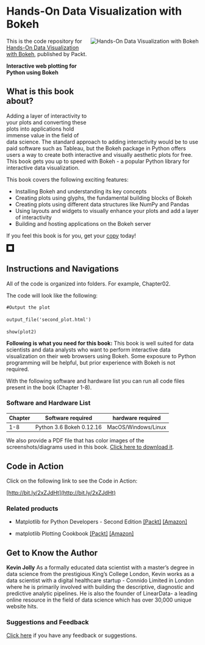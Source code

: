# Hands-On Data Visualization with Bokeh
<a href="https://www.packtpub.com/big-data-and-business-intelligence/hands-data-visualization-bokeh?utm_source=github&utm_medium=repository&utm_campaign=9781789135404"><img src="https://dz13w8afd47il.cloudfront.net/sites/default/files/imagecache/ppv4_main_book_cover/9781789135404_copy.png" alt="Hands-On Data Visualization with Bokeh" height="256px" align="right"></a>

This is the code repository for [Hands-On Data Visualization with Bokeh](https://www.packtpub.com/big-data-and-business-intelligence/hands-data-visualization-bokeh?utm_source=github&utm_medium=repository&utm_campaign=9781789135404), published by Packt.

**Interactive web plotting for Python using Bokeh**

## What is this book about?
Adding a layer of interactivity to your plots and converting these plots into applications hold immense value in the field of data science. The standard approach to adding interactivity would be to use paid software such as Tableau, but the Bokeh package in Python offers users a way to create both interactive and visually aesthetic plots for free. This book gets you up to speed with Bokeh - a popular Python library for interactive data visualization.

This book covers the following exciting features: 
* Installing Bokeh and understanding its key concepts
* Creating plots using glyphs, the fundamental building blocks of Bokeh
* Creating plots using different data structures like NumPy and Pandas
* Using layouts and widgets to visually enhance your plots and add a layer of interactivity
* Building and hosting applications on the Bokeh server

If you feel this book is for you, get your [copy](https://www.amazon.com/dp/1789135400) today!

<a href="https://www.packtpub.com/?utm_source=github&utm_medium=banner&utm_campaign=GitHubBanner"><img src="https://raw.githubusercontent.com/PacktPublishing/GitHub/master/GitHub.png" 
alt="https://www.packtpub.com/" border="5" /></a>


## Instructions and Navigations
All of the code is organized into folders. For example, Chapter02.

The code will look like the following:
```
#Output the plot

output_file('second_plot.html')

show(plot2)
```

**Following is what you need for this book:**
This book is well suited for data scientists and data analysts who want to perform interactive data visualization on their web browsers using Bokeh. Some exposure to Python programming will be helpful, but prior experience with Bokeh is not required.

With the following software and hardware list you can run all code files present in the book (Chapter 1-8).

### Software and Hardware List

| Chapter  | Software required                   | hardware required                  |
| -------- | ------------------------------------| -----------------------------------|
| 1-8      | Python 3.6 Bokeh 0.12.16            | MacOS/Windows/Linux                |



We also provide a PDF file that has color images of the screenshots/diagrams used in this book. [Click here to download it](https://www.packtpub.com/sites/default/files/downloads/Hands-onDataVisualizationwithBokeh_ColorImages.pdf).

## Code in Action

Click on the following link to see the Code in Action:

[http://bit.ly/2xZJdHt](http://bit.ly/2xZJdHt)


### Related products <Paste books from the Other books you may enjoy section>
* Matplotlib for Python Developers - Second Edition [[Packt]](https://www.packtpub.com/big-data-and-business-intelligence/matplotlib-python-developers-second-edition?utm_source=github&utm_medium=repository&utm_campaign=9781788625173) [[Amazon]](https://www.amazon.com/dp/178862517X)

* matplotlib Plotting Cookbook [[Packt]](https://www.packtpub.com/big-data-and-business-intelligence/matplotlib-plotting-cookbook?utm_source=github&utm_medium=repository&utm_campaign=9781849513265) [[Amazon]](https://www.amazon.com/dp/1849513260)

## Get to Know the Author
**Kevin Jolly**
As a formally educated data scientist with a master’s degree in data science from the prestigious King’s College London, Kevin works as a data scientist with a digital healthcare startup - Connido Limited in London where he is primarily involved with building the descriptive, diagnostic and predictive analytic pipelines.
He is also the founder of LinearData- a leading online resource in the field of data science which has over 30,000 unique website hits.

### Suggestions and Feedback
[Click here](https://docs.google.com/forms/d/e/1FAIpQLSdy7dATC6QmEL81FIUuymZ0Wy9vH1jHkvpY57OiMeKGqib_Ow/viewform) if you have any feedback or suggestions.
